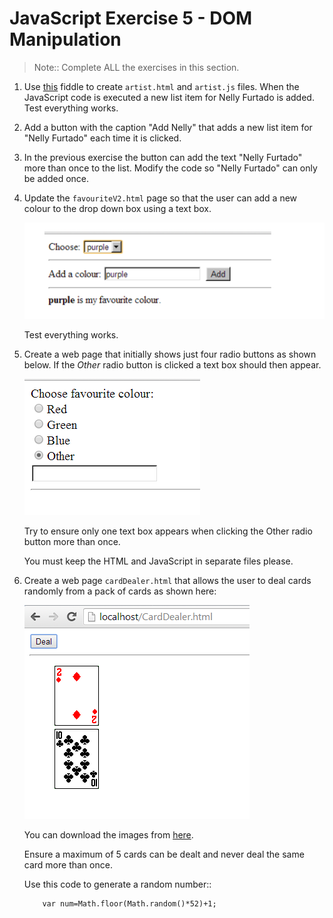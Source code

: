 # JavaScript Exercise 5 - DOM Manipulation
		
> Note:: Complete ALL the exercises in this section.


1.	Use [this](http://jsfiddle.net/barcaxi/gjweq52y/3/) fiddle to create ``artist.html`` and ``artist.js`` files.
	When the JavaScript code is executed a new list item for Nelly Furtado is added.
	Test everything works.
	

1.	Add a button with the caption "Add Nelly" that adds a new list item for "Nelly Furtado" each time it is clicked.

	
1.	In the previous exercise the button can add the text "Nelly Furtado" more than once to the list. 
	Modify the code so "Nelly Furtado" can only be added once.
	

1.	Update the ``favouriteV2.html`` page so that the user can add a new colour to the drop down box using 
	a text box. 
	
	![alt text](../images/favouriteAdd.png "Favourite Add")

	Test everything works.	

	
1.	Create a web page that initially shows just four radio buttons as shown below.
	If the *Other* radio button is clicked a text box should then appear.
	
	![alt text](../images/other.png "")

	Try to ensure only one text box appears when clicking the Other radio button more than once.

	You must keep the HTML and JavaScript in separate files please.
	

1.	Create a web page ``cardDealer.html`` that allows the user to deal cards randomly from a pack 
	of cards as shown here:
		
	![alt text](../images/cardDealer_html.png "Card Dealer")
	

	You can download the images from [here](../files/cards.zip?raw=true).

	Ensure a maximum of 5 cards can be dealt and never deal the same card more than once.

	Use this code to generate a random number::
	```	
		var num=Math.floor(Math.random()*52)+1;

	```

